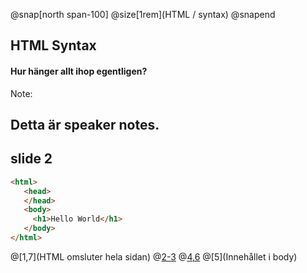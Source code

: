 @snap[north span-100]
@size[1rem](HTML / syntax)
@snapend
## HTML Syntax
#### Hur hänger allt ihop egentligen?
Note: 

Detta är speaker notes.
---
## slide 2

```html
<html>
   <head>
   </head>
   <body>
     <h1>Hello World</h1>
   </body>
</html>

```
@[1,7](HTML omsluter hela sidan)
@[2-3](Head)
@[4,6](Body)
@[5](Innehållet i body)
